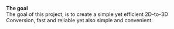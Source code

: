 **The goal** \
The goal of this project, is to create a simple yet efficient 2D-to-3D Conversion, 
fast and reliable yet also simple and convenient. 
